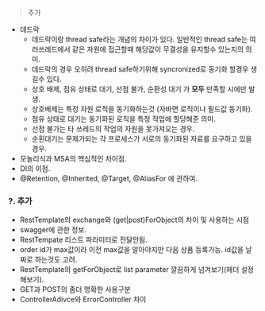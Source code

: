 > 추가

* 데드락
    * 데드락이랑 thread safe라는 개념의 차이가 있다. 일반적인 thread safe는 여러쓰레드에서 같은 자원에 접근할때 해당값이  무결성을 유지할수 있는지의 의미.
    * 데드락의 경우 오히려 thread safe하기위해 syncronized로 동기화 할경우 생길수 있다.
    * 상호 배제, 점유 상태로 대기, 선점 불가, 순환성 대기 가 **모두** 만족할 시에만 발생.
    * 상호배제는 특정 자원 로직을 동기화하는것 (자바면 로직이나 필드값 동기화).
    * 점유 상태로 대기는 동기화된 로직을 특정 작업에 할당해준 의미.
    * 선점 불가는 타 쓰레드의 작업의 자원을 못가져오는 경우.
    * 순횐대기는 문제가되는 각 프로세스가 서로의 동기화된 자료를 요구하고 있을경우.
* 모놀리식과 MSA의 핵심적인 차이점.
* DI의 이점.
* @Retention, @Inherited, @Target, @AliasFor 에 관하여.


### ?. 추가
* RestTemplate의 exchange와 (get|post)ForObject의 차이 및 사용하는 시점
* swagger에 관한 정보.
* RestTempate 리스트 파라미터로 전달안됨.
* order id가 max값이라 이전 max값을 알아야지만 다음 상품 등록가능. id값을 날짜로 하는것도 고려.
* RestTemplate의 getForObject로 list parameter 깔끔하게 넘겨보기(헤더 설정해보기).
* GET과 POST의 좀더 명확한 사용구분
* ControllerAdivce와 ErrorController 차이
